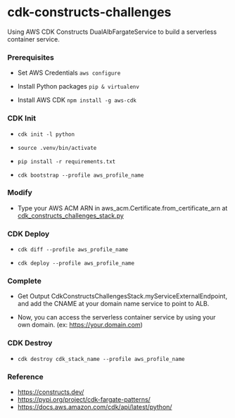 # cdk-constructs-challenges

Using AWS CDK Constructs DualAlbFargateService to build a serverless container service.

### Prerequisites

- Set AWS Credentials ```aws configure```

- Install Python packages ```pip & virtualenv```

- Install AWS CDK ```npm install -g aws-cdk```

### CDK Init

- ```cdk init -l python```

- ```source .venv/bin/activate```

- ```pip install -r requirements.txt```

- ```cdk bootstrap --profile aws_profile_name```

### Modify 

- Type your AWS ACM ARN in aws_acm.Certificate.from_certificate_arn at [cdk_constructs_challenges_stack.py](./cdk_constructs_challenges/cdk_constructs_challenges_stack.py)

### CDK Deploy

- ```cdk diff --profile aws_profile_name```

- ```cdk deploy --profile aws_profile_name```


### Complete

- Get Output CdkConstructsChallengesStack.myServiceExternalEndpoint, and add the CNAME at your domain name service to point to ALB.

- Now, you can access the serverless container service by using your own domain. (ex: https://your.domain.com)

### CDK Destroy

- ```cdk destroy cdk_stack_name --profile aws_profile_name```

### Reference
- https://constructs.dev/
- https://pypi.org/project/cdk-fargate-patterns/
- https://docs.aws.amazon.com/cdk/api/latest/python/
